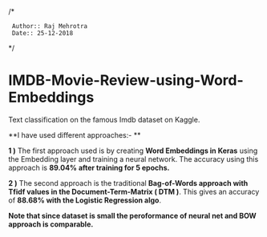 /*

     Author:: Raj Mehrotra
     Date:: 25-12-2018
     
 */

# IMDB-Movie-Review-using-Word-Embeddings


Text classification on the famous Imdb dataset on Kaggle.

**I have used different approaches:- **

**1 )** The first approach used is by creating **Word Embeddings in Keras** using the Embedding layer and training a neural network. The accuracy using this approach is **89.04% after training for 5 epochs.**

**2 )** The second approach is the traditional **Bag-of-Words approach with Tfidf values in the Document-Term-Matrix ( DTM )**. This gives an accuracy of **88.68% with the Logistic Regression algo**. 

**Note that since dataset is small the peroformance of neural net and BOW approach is comparable.**

